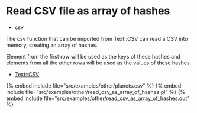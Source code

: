 # Read CSV file as array of hashes

* csv

The csv function that can be imported from Text::CSV can read a CSV into memory, creating an array of hashes.

Element from the first row will be used as the keys of these hashes and elements from all the other rows will be used as
the values of these hashes.

* [Text::CSV](https://metacpan.org/pod/Text::CSV)

{% embed include file="src/examples/other/planets.csv" %}
{% embed include file="src/examples/other/read_csv_as_array_of_hashes.pl" %}
{% embed include file="src/examples/other/read_csv_as_array_of_hashes.out" %}


